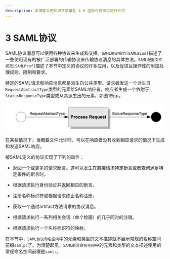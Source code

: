 ```yaml
---
description: 本博客采用知识共享署名 4.0 国际许可协议进行许可
---
```


# 3 SAML协议

SAML协议消息可以使用各种协议来生成和交换。```SAML绑定规范[SAMLBind]```描述了一些使用现有的被广泛部署的传输协议来传输协议消息的具体方法。```SAML配置文件规范[SAMLProf]```描述了本节中定义的协议的许多应用，以及促进互操作性的附加处理规则、限制和要求。

特定的SAML请求和响应消息都是派生自公共类型。请求者发送一个派生自```RequestAbstractType```类型的元素给SAML响应者，响应者生成一个依附于```StatusResponseType```类型或从其派生出的元素，如图1所示。

![图片1 SAML 请求-响应 协议](./figure1.png)

在某些情况下，当概要文件允许时，可以在响应者没有收到相应请求的情况下生成和发送SAML响应。

被SAML定义的协议实现了下列的动作：

+ 返回一个或更多的请求断言。这可以发生在直接请求特定断言或者查询满足特定条件的断言时。

+ 根据请求执行身份验证并返回相应的断言。

+ 注册名称标识符或根据请求终止名称注册。

+ 获取一个通过artifact方法请求的协议消息。

+ 根据请求执行一系列相关会话（单个绘画）的几乎同时的注销。

+ 根据请求执行一个名称标识符的映射。

在本节中，```SAML协议命名空间```中的元素和类型的文本描述就不展示常规的名称空间前缀```samlp:```了。为清楚起见，```SAML断言命名空间```中的元素和类型的文本描述使用的常规命名空间前缀是```saml:```。


